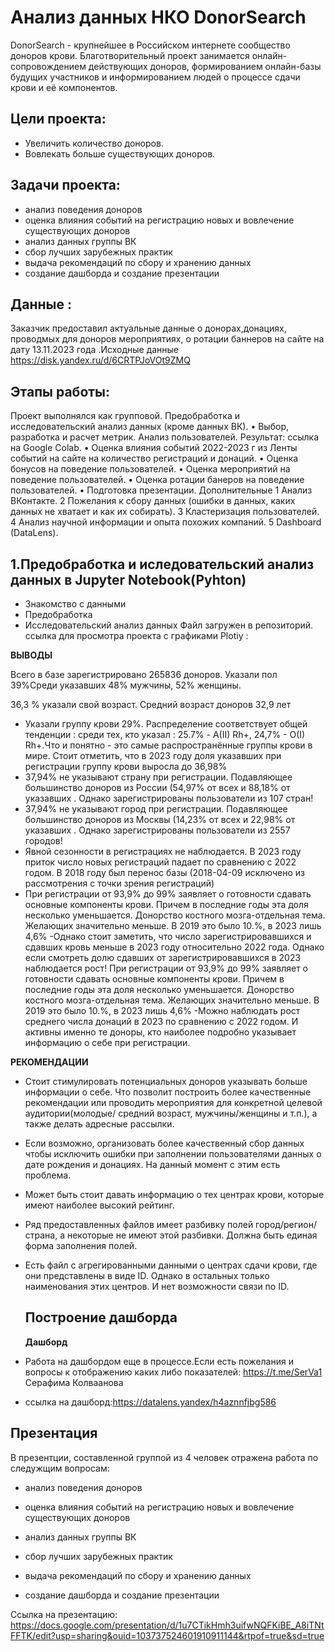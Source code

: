 # Анализ данных НКО DonorSearch
DonorSearch - крупнейшее в Российском интернете сообщество доноров крови. Благотворительный проект занимается онлайн-сопровождением действующих доноров, формированием онлайн-базы будущих участников и информированием людей о процессе сдачи крови и её компонентов.
## Цели проекта:
- Увеличить количество доноров.
- Вовлекать больше существующих доноров.
## Задачи проекта:
- анализ поведения доноров
- оценка влияния событий на регистрацию новых и вовлечение существующих доноров
- анализ данных группы ВК
- сбор лучших зарубежных практик
- выдача рекомендаций по сбору и хранению данных
- создание дашборда и создание презентации
## Данные : 
Заказчик предоставил актуальные данные о донорах,донациях, проводмых для доноров мероприятиях, о ротации баннеров на сайте на дату  13.11.2023 года .Исходные данные
https://disk.yandex.ru/d/6CRTPJoVOt9ZMQ
## Этапы работы: 
Проект выполнялся как групповой.
Предобработка и исследовательский анализ данных (кроме данных ВК).
• Выбор, разработка и расчет метрик. Анализ пользователей. Результат: ссылка на Google
Colab.
• Оценка влияния событий 2022-2023 г из Ленты событий на сайте на количество регистраций
и донаций.
• Оценка бонусов на поведение пользователей.
• Оценка мероприятий на поведение пользователей.
• Оценка ротации банеров на поведение пользователей.
• Подготовка презентации.
Дополнительные
1 Анализ ВКонтакте.
2 Пожелания к сбору данных (ошибки в данных, каких данных не хватает и как их собирать).
3 Кластеризация пользователей.
4 Анализ научной информации и опыта похожих компаний.
5 Dashboard (DataLens).
## 1.Предобработка и иследовательский анализ данных в Jupyter Notebook(Pyhton)
 - Знакомство с данными
 - Предобработка
 - Исследовательский анализ данных
   Файл загружен в репозиторий.
   ссылка для просмотра проекта с графиками Plotiy :
 
  **ВЫВОДЫ**
  
   Всего в базе зарегистрировано 265836 доноров. Указали пол 39%Среди указавших 48% мужчины, 52% женщины.

36,3 % указали свой возраст. Средний возраст доноров 32,9 лет

- Указали группу крови 29%. Распределение соответствует общей тенденции : среди тех, кто указал : 25.7% - A(II) Rh+, 24,7% - O(I) Rh+.Что и понятно - это самые распространённые группы крови в мире. Стоит отметить, что в 2023 году доля указавших при регистрации группу крови выросла до 36,98%
- 37,94% не указывают страну при регистрации. Подавляющее большинство доноров из России (54,97% от всех и 88,18% от указавших . Однако зарегистрированы пользователи из 107 стран!
- 37,94% не указывают город при регистрации. Подавляющее большинство доноров из Москвы (14,23% от всех и 22,98% от указавших . Однако зарегистрированы пользователи из 2557 городов!
- Явной сезонности в регистрациях не наблюдается. В 2023 году приток число новых регистраций падает по сравнению с 2022 годом. В 2018 году был перенос базы (2018-04-09 исключено из рассмотрения с точки зрения регистраций)
- При регистрации от 93,9% до 99% заявляет о готовности сдавать основные компоненты крови. Причем в последние годы эта доля несколько уменьшается. Донорство костного мозга-отдельная тема. Желающих значительно меньше. В 2019 это было 10.%, в 2023 лишь 4,6%
-Однако стоит заметить, что число зарегистрировавшихся и сдавших кровь меньше в 2023 году относительно 2022 года. Однако если смотреть долю сдавших от зарегистрировавшихся в 2023 наблюдается рост! При регистрации от 93,9% до 99% заявляет о готовности сдавать основные компоненты крови. Причем в последние годы эта доля несколько уменьшается. Донорство костного мозга-отдельная тема. Желающих значительно меньше. В 2019 это было 10.%, в 2023 лишь 4,6%
-Можно наблюдать рост среднего числа донаций в 2023 по сравнению с 2022 годом. И активны именно те доноры, кто наиболее подробно указывает информацию о себе при регистрации.

**РЕКОМЕНДАЦИИ**

- Стоит стимулировать потенциальных доноров указывать больше информации о себе. Что позволит построить более качественные рекомендации или проводить мероприятия  для конкретной целевой аудитории(молодые/ средний возраст, мужчины/женщины и т.п.), а также делать адресные рассылки.
- Если возможно, организовать более качественный сбор данных чтобы исключить ошибки при заполнении пользователями данных о дате рождения и донациях. На данный момент с этим есть проблема.
- Может быть стоит давать информацию о тех центрах крови, которые имеют наиболее высокий рейтинг.
- Ряд предоставленных файлов имеет разбивку полей город/регион/страна, а некоторые не имеют этой разбивки. Должна быть единая форма заполнения полей.
- Есть файл с агрегированными данными о центрах сдачи крови, где они представлены в виде ID. Однако в остальных только наименования этих центров. И нет возможности связи по ID.
  ## Построение дашборда
  **Дашборд**
    
- Работа на дашбордом еще в процессе.Если есть пожелания и вопросы к отображению каких либо показателей: <https://t.me/SerVa1> Серафима Колваанова
    
- ссылка на дашборд:<https://datalens.yandex/h4aznnfjbg586>
## Презентация
В презентции, составленной группой из 4 человек отражена работа по следужщим вопросам:
    
- анализ поведения доноров

- оценка влияния событий на регистрацию новых и вовлечение существующих доноров

- анализ данных группы ВК

- сбор лучших зарубежных практик

- выдача рекомендаций по сбору и хранению данных

- создание дашборда и создание презентации

Ссылка на презентацию: <https://docs.google.com/presentation/d/1u7CTikHmh3uifwNQFKiBE_A8iTNtFFTK/edit?usp=sharing&ouid=103737524601910911144&rtpof=true&sd=true>
